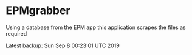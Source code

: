 # EPMgrabber
Using a database from the EPM app this application scrapes the files as required


Latest backup: Sun Sep 8 00:23:01 UTC 2019
